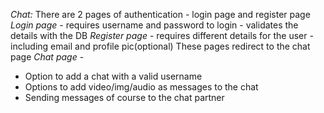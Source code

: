 *Chat:*
There are 2 pages of authentication - login page and register page
*Login page* - requires username and password to login - validates the details with the DB
*Register page* - requires different details for the user - including email and profile pic(optional)
These pages redirect to the chat page
*Chat page* - 
* Option to add a chat with a valid username
* Options to add video/img/audio as messages to the chat
* Sending messages of course to the chat partner

